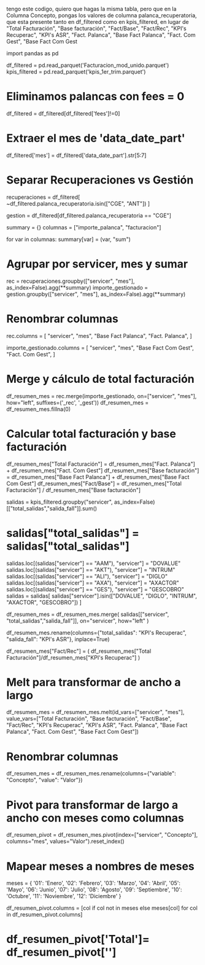 tengo este codigo, quiero que hagas la misma tabla, pero que en la Columna Concepto, pongas los valores de columna palanca_recuperatoria, que esta presente tanto en df_filtered como en kpis_filtered, en lugar de "Total Facturación", "Base facturación", "Fact/Base", "Fact/Rec", "KPI's Recuperac", "KPI's ASR", "Fact. Palanca", "Base Fact Palanca", "Fact. Com Gest", "Base Fact Com Gest

import pandas as pd

df_filtered = pd.read_parquet('Facturacion_mod_unido.parquet')
kpis_filtered = pd.read_parquet('kpis_1er_trim.parquet')

# Eliminamos palancas con fees = 0
df_filtered = df_filtered[df_filtered['fees']!=0]

# Extraer el mes de 'data_date_part'
df_filtered['mes'] = df_filtered['data_date_part'].str[5:7]

# Separar Recuperaciones vs Gestión
recuperaciones = df_filtered[
    ~df_filtered.palanca_recuperatoria.isin(["CGE", "ANT"])
]

gestion = df_filtered[df_filtered.palanca_recuperatoria == "CGE"]

summary = {}
columnas = ["importe_palanca", "facturacion"]

for var in columnas:
    summary[var] = (var, "sum")

# Agrupar por servicer, mes y sumar
rec = recuperaciones.groupby(["servicer", "mes"], as_index=False).agg(**summary)
importe_gestionado = gestion.groupby(["servicer", "mes"], as_index=False).agg(**summary)

# Renombrar columnas
rec.columns = [
    "servicer",
    "mes",
    "Base Fact Palanca",
    "Fact. Palanca",
]

importe_gestionado.columns = [
    "servicer",
    "mes",
    "Base Fact Com Gest",
    "Fact. Com Gest",
]

# Merge y cálculo de total facturación
df_resumen_mes = rec.merge(importe_gestionado, on=["servicer", "mes"], how="left", suffixes=('_rec', '_gest'))
df_resumen_mes = df_resumen_mes.fillna(0)

# Calcular total facturación y base facturación
df_resumen_mes["Total Facturación"] = df_resumen_mes["Fact. Palanca"] + df_resumen_mes["Fact. Com Gest"]
df_resumen_mes["Base facturación"] = df_resumen_mes["Base Fact Palanca"] + df_resumen_mes["Base Fact Com Gest"]
df_resumen_mes["Fact/Base"] = df_resumen_mes["Total Facturación"] / df_resumen_mes["Base facturación"]


salidas = kpis_filtered.groupby("servicer", as_index=False)[["total_salidas","salida_fall"]].sum()
# salidas["total_salidas"] = salidas["total_salidas"]
salidas.loc[(salidas["servicer"] == "AAM"), "servicer"] = "DOVALUE"
salidas.loc[(salidas["servicer"] == "AKT"), "servicer"] = "INTRUM"
salidas.loc[(salidas["servicer"] == "ALI"), "servicer"] = "DIGLO"
salidas.loc[(salidas["servicer"] == "AXA"), "servicer"] = "AXACTOR"
salidas.loc[(salidas["servicer"] == "GES"), "servicer"] = "GESCOBRO"
salidas = salidas[
    salidas["servicer"].isin(["DOVALUE", "DIGLO", "INTRUM", "AXACTOR", "GESCOBRO"])
]

df_resumen_mes = df_resumen_mes.merge(
    salidas[["servicer", "total_salidas","salida_fall"]], on="servicer", how="left"
)

df_resumen_mes.rename(columns={"total_salidas": "KPI's Recuperac", "salida_fall": "KPI's ASR"}, inplace=True)

df_resumen_mes["Fact/Rec"] = (
    df_resumen_mes["Total Facturación"]/df_resumen_mes["KPI's Recuperac"]
)

# Melt para transformar de ancho a largo
df_resumen_mes = df_resumen_mes.melt(id_vars=["servicer", "mes"], value_vars=["Total Facturación", "Base facturación", "Fact/Base", "Fact/Rec", "KPI's Recuperac", "KPI's ASR", "Fact. Palanca", "Base Fact Palanca", "Fact. Com Gest", "Base Fact Com Gest"])

# Renombrar columnas
df_resumen_mes = df_resumen_mes.rename(columns={"variable": "Concepto", "value": "Valor"})

# Pivot para transformar de largo a ancho con meses como columnas
df_resumen_pivot = df_resumen_mes.pivot(index=["servicer", "Concepto"], columns="mes", values="Valor").reset_index()

# Mapear meses a nombres de meses
meses = {
    '01': 'Enero',
    '02': 'Febrero',
    '03': 'Marzo',
    '04': 'Abril',
    '05': 'Mayo',
    '06': 'Junio',
    '07': 'Julio',
    '08': 'Agosto',
    '09': 'Septiembre',
    '10': 'Octubre',
    '11': 'Noviembre',
    '12': 'Diciembre'
}

df_resumen_pivot.columns = [col if col not in meses else meses[col] for col in df_resumen_pivot.columns]

# df_resumen_pivot['Total']= df_resumen_pivot['']
